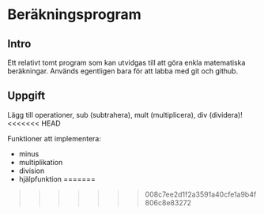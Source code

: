 # Beräkningsprogram

## Intro

Ett relativt tomt program som kan utvidgas till att göra enkla matematiska beräkningar. Används egentligen bara för att labba med git och github.

## Uppgift

Lägg till operationer, sub (subtrahera), mult (multiplicera), div (dividera)!
<<<<<<< HEAD

Funktioner att implementera:

* minus
* multiplikation
* division
* hjälpfunktion
=======
>>>>>>> 008c7ee2d1f2a3591a40cfe1a9b4f806c8e83272
